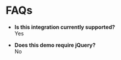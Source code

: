 # FAQs

* **Is this integration currently supported?** <br>
    Yes

* **Does this demo require jQuery?** <br>
    No